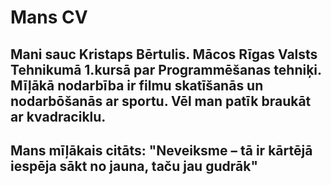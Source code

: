 # Mans CV

## Mani sauc Kristaps Bērtulis. Mācos Rīgas Valsts Tehnikumā 1.kursā par Programmēšanas tehniķi. Mīļākā nodarbība ir filmu skatīšanās un nodarbōšanās ar sportu. Vēl man patīk braukāt ar kvadraciklu.

## Mans mīļākais citāts: **"Neveiksme – tā ir kārtējā iespēja sākt no jauna, taču jau gudrāk"**


